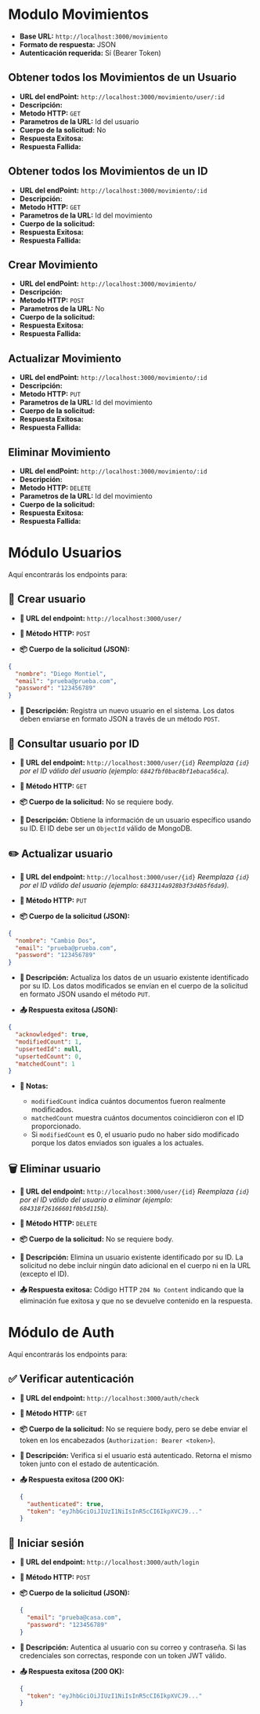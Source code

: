<!-- un .md para todo los EndPoints Tipo Documentacion -->

# Modulo Movimientos

* **Base URL:** `http://localhost:3000/movimiento`
* **Formato de respuesta:** JSON
* **Autenticación requerida:** Sí (Bearer Token)

## Obtener todos los Movimientos de un Usuario
  - **URL del endPoint:** `http://localhost:3000/movimiento/user/:id`
  - **Descripción:**
  - **Metodo HTTP:** `GET`
  - **Parametros de la URL:** Id del usuario
  - **Cuerpo de la solicitud:** No
  - **Respuesta Exitosa:** 
  - **Respuesta Fallida:**
## Obtener todos los Movimientos de un ID
  - **URL del endPoint:** `http://localhost:3000/movimiento/:id`
  - **Descripción:**
  - **Metodo HTTP:** `GET`
  - **Parametros de la URL:** Id del movimiento
  - **Cuerpo de la solicitud:**
  - **Respuesta Exitosa:**
  - **Respuesta Fallida:**
## Crear Movimiento
  - **URL del endPoint:** `http://localhost:3000/movimiento/`
  - **Descripción:**
  - **Metodo HTTP:** `POST`
  - **Parametros de la URL:** No
  - **Cuerpo de la solicitud:**
  - **Respuesta Exitosa:**
  - **Respuesta Fallida:**
## Actualizar Movimiento
  - **URL del endPoint:** `http://localhost:3000/movimiento/:id`
  - **Descripción:**
  - **Metodo HTTP:** `PUT`
  - **Parametros de la URL:** Id del movimiento
  - **Cuerpo de la solicitud:**
  - **Respuesta Exitosa:**
  - **Respuesta Fallida:**
## Eliminar Movimiento
  - **URL del endPoint:** `http://localhost:3000/movimiento/:id`
  - **Descripción:**
  - **Metodo HTTP:** `DELETE`
  - **Parametros de la URL:** Id del movimiento
  - **Cuerpo de la solicitud:**
  - **Respuesta Exitosa:**
  - **Respuesta Fallida:**

# Módulo Usuarios

Aquí encontrarás los endpoints para:

## 🚀 Crear usuario

- **📍 URL del endpoint:** `http://localhost:3000/user/`

- **🧾 Método HTTP:** `POST`

- **📦 Cuerpo de la solicitud (JSON):**

```json
{
  "nombre": "Diego Montiel",
  "email": "prueba@prueba.com",
  "password": "123456789"
}
```

- **📝 Descripción:** Registra un nuevo usuario en el sistema. Los datos deben enviarse en formato JSON a través de un método `POST`.

## 🔎 Consultar usuario por ID

- **📍 URL del endpoint:** `http://localhost:3000/user/{id}` _Reemplaza `{id}` por el ID válido del usuario (ejemplo:
  `6842fbf0bac8bf1ebaca56ca`)._

- **🧾 Método HTTP:** `GET`

- **📦 Cuerpo de la solicitud:** No se requiere body.

- **📝 Descripción:** Obtiene la información de un usuario específico usando su ID. El ID debe ser un `ObjectId` válido de MongoDB.

## ✏️ Actualizar usuario

- **📍 URL del endpoint:** `http://localhost:3000/user/{id}` _Reemplaza `{id}` por el ID válido del usuario (ejemplo:
  `6843114a928b3f3d4b5f6da9`)._

- **🧾 Método HTTP:** `PUT`

- **📦 Cuerpo de la solicitud (JSON):**

```json
{
  "nombre": "Cambio Dos",
  "email": "prueba@prueba.com",
  "password": "123456789"
}
```

- **📝 Descripción:** Actualiza los datos de un usuario existente identificado por su ID. Los datos modificados se envían en el cuerpo de la
  solicitud en formato JSON usando el método `PUT`.

- **📤 Respuesta exitosa (JSON):**

```json
{
  "acknowledged": true,
  "modifiedCount": 1,
  "upsertedId": null,
  "upsertedCount": 0,
  "matchedCount": 1
}
```

- **📝 Notas:**

  - `modifiedCount` indica cuántos documentos fueron realmente modificados.
  - `matchedCount` muestra cuántos documentos coincidieron con el ID proporcionado.
  - Si `modifiedCount` es 0, el usuario pudo no haber sido modificado porque los datos enviados son iguales a los actuales.

## 🗑️ Eliminar usuario

- **📍 URL del endpoint:** `http://localhost:3000/user/{id}` _Reemplaza `{id}` por el ID válido del usuario a eliminar (ejemplo:
  `684318f26166601f0b5d115b`)._

- **🧾 Método HTTP:** `DELETE`

- **📦 Cuerpo de la solicitud:** No se requiere body.

- **📝 Descripción:** Elimina un usuario existente identificado por su ID. La solicitud no debe incluir ningún dato adicional en el cuerpo
  ni en la URL (excepto el ID).

- **📤 Respuesta exitosa:** Código HTTP `204 No Content` indicando que la eliminación fue exitosa y que no se devuelve contenido en la
  respuesta.

# Módulo de Auth

Aquí encontrarás los endpoints para:

## ✅ Verificar autenticación

- **📍 URL del endpoint:** `http://localhost:3000/auth/check`

- **🧾 Método HTTP:** `GET`

- **📦 Cuerpo de la solicitud:** No se requiere body, pero se debe enviar el token en los encabezados (`Authorization: Bearer <token>`).

- **📝 Descripción:** Verifica si el usuario está autenticado. Retorna el mismo token junto con el estado de autenticación.

- **📤 Respuesta exitosa (200 OK):**

  ```json
  {
    "authenticated": true,
    "token": "eyJhbGciOiJIUzI1NiIsInR5cCI6IkpXVCJ9..."
  }
  ```

## 🔐 Iniciar sesión

- **📍 URL del endpoint:** `http://localhost:3000/auth/login`

- **🧾 Método HTTP:** `POST`

- **📦 Cuerpo de la solicitud (JSON):**

  ```json
  {
    "email": "prueba@casa.com",
    "password": "123456789"
  }
  ```

- **📝 Descripción:** Autentica al usuario con su correo y contraseña. Si las credenciales son correctas, responde con un token JWT válido.

- **📤 Respuesta exitosa (200 OK):**

  ```json
  {
    "token": "eyJhbGciOiJIUzI1NiIsInR5cCI6IkpXVCJ9..."
  }
  ```
